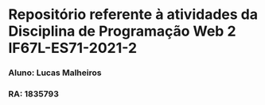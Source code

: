 # Repositório referente à atividades da Disciplina de Programação Web 2 IF67L-ES71-2021-2

### Aluno: Lucas Malheiros
### RA: 1835793
